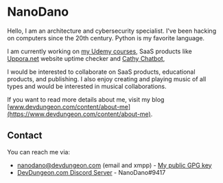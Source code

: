 # NanoDano

Hello, I am an architecture and cybersecurity specialist. I've been hacking on computers since the 20th century. Python is my favorite language.

I am currently working on [my Udemy courses](https://www.udemy.com/user/nanodano/), SaaS products like [Uppora.net](https://www.uppora.net) website uptime checker and [Cathy Chatbot](https://cathy.devdungeon.com), 

I would be interested to collaborate on SaaS products, educational products, and publishing. I also enjoy creating and playing music of all types and would be interested in musical collaborations.

If you want to read more details about me, visit my blog [www.devdungeon.com/content/about-me](https://www.devdungeon.com/content/about-me).

## Contact

You can reach me via:

- [nanodano@devdungeon.com](mailto:nanodano@devdungeon.com) (email and xmpp) - [My public GPG key](https://www.devdungeon.com/gpg)
- [DevDungeon.com Discord Server](https://www.devdungeon.com/discord) - NanoDano#9417


<!--


Here are some ideas to get you started:

- 🔭 I’m currently working on ...
- 🌱 I’m currently learning ...
- 👯 I’m looking to collaborate on ...
- 🤔 I’m looking for help with ...
- 💬 Ask me about ...
- 📫 How to reach me: ...
- 😄 Pronouns: ...
- ⚡ Fun fact: ...
-->
